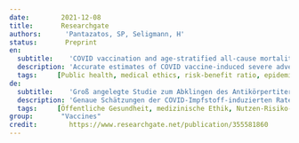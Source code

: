 ```yaml
---
date:        2021-12-08
title:       Researchgate
authors:      'Pantazatos, SP, Seligmann, H'
status:       Preprint
en:
  subtitle:    'COVID vaccination and age-stratified all-cause mortality risk'
  description: 'Accurate estimates of COVID vaccine-induced severe adverse event and death rates are critical for risk-benefit ratio analyses of vaccination and boosters against SARS-CoV-2 coronavirus in different age groups. However, existing surveillance studies are not designed to reliably estimate life-threatening event or vaccine-induced fatality rates (VFR). Here, regional variation in vaccination rates was used to predict all-cause mortality and non-COVID deaths in subsequent time periods using two independent, publicly available datasets from the US and Europe (monthand week-level resolutions, respectively). Vaccination correlated negatively with mortality 6-20 weeks post-injection, while vaccination predicted all-cause mortality 0-5 weeks post-injection in almost all age groups and with an age-related temporal pattern consistent with the US vaccine rollout. Results from fitted regression slopes (p<0.05 FDR corrected) suggest a US national average VFR of 0.04% and higher VFR with age (VFR=0.004% in ages 0-17 increasing to 0.06% in ages >75 years), and 146K to 187K vaccine-associated US deaths between February and August, 2021. Notably, adult vaccination increased ulterior mortality of unvaccinated young (<18, US; <15, Europe). Comparing our estimate with the CDC-reported VFR (0.002%) suggests VAERS deaths are underreported by a factor of 20, consistent with known VAERS underascertainment bias. Comparing our age-stratified VFRs with published age-stratified coronavirus infection fatality rates (IFR) suggests the risks of COVID vaccines and boosters outweigh the benefits in children, young adults, and older adults with low occupational risk or previous coronavirus exposure. Our findings raise important questions about current COVID mass vaccination strategies and warrant further investigation and review.'
  tags:     [Public health, medical ethics, risk-benefit ratio, epidemiology, COVID-19, SARS-CoV-2, vaccine adverse events]
de: 
  subtitle:    'Groß angelegte Studie zum Abklingen des Antikörpertiters nach BNT162b2 mRNA-Impfstoff oder SARS-CoV-2-Infektion'
  description: 'Genaue Schätzungen der COVID-Impfstoff-induzierten Raten schwerer unerwünschter Ereignisse und Todesfälle sind entscheidend für Risiko-Nutzen-Analysen von Impfungen und Auffrischungen gegen das SARS-CoV-2-Coronavirus in verschiedenen Altersgruppen. Die bestehenden Überwachungsstudien sind jedoch nicht darauf ausgelegt, die lebensbedrohliche Ereignisse oder impfbedingte Todesfälle (VFR) zu schätzen. Hier wurde die regionale Variation der Impfquoten zur Vorhersage der Gesamtmortalität und der nicht-COVID-bedingten Todesfälle in nachfolgenden Dabei wurden zwei unabhängige, öffentlich zugängliche Datensätze aus den USA und Europa verwendet (Auflösung auf Monats- bzw. Wochenebene). Die Impfung korrelierte negativ mit der Sterblichkeit 6-20 Wochen nach der Injektion, während die Impfung die Gesamtmortalität 0-5 Wochen nach der Injektion in fast allen Altersgruppen und mit einem altersabhängigen zeitlichen Muster, das mit der Einführung des Impfstoffs in den USA Einführung übereinstimmt. Die Ergebnisse der angepassten Regressionskurven (p<0,05 FDR-korrigiert) deuten auf eine nationale US durchschnittliche VFR von 0,04 % und eine höhere VFR mit zunehmendem Alter (VFR=0,004 % im Alter von 0-17 Jahren, ansteigend auf 0,06 % im Alter von >75 Jahren) und 146K bis 187K impfstoffbedingte Todesfälle in den USA zwischen Februar und August 2021. Bemerkenswert ist, dass die Impfung von Erwachsenen die Sterblichkeit von ungeimpften Jugendlichen (<18, USA; <15, Europa). Der Vergleich unserer Schätzung mit der von der CDC gemeldeten VFR (0,002 %) lässt vermuten Die VAERS-Todesfälle werden um den Faktor 20 zu niedrig angegeben, was mit der bekannten Untererfassung durch VAERS übereinstimmt. Der Vergleich unserer altersgeschichteten VFR mit veröffentlichten altersgeschichteten Coronavirus Coronavirus-Infektionssterblichkeitsraten (IFR) legt nahe, dass die Risiken von COVID-Impfstoffen und Auffrischungsimpfungen den den Nutzen bei Kindern, jungen Erwachsenen und älteren Erwachsenen mit geringem beruflichen Risiko oder Coronavirus-Exposition. Unsere Ergebnisse werfen wichtige Fragen zu den derzeitigen COVID-Massenimpfstrategien auf Impfstrategien auf und rechtfertigen eine weitere Untersuchung und Überprüfung.'
  tags:     [Öffentliche Gesundheit, medizinische Ethik, Nutzen-Risiko-Verhältnis, Epidemiologie, COVID-19, SARS-CoV-2, Impfstoff-Nebenwirkungen]
group:       "Vaccines"
credit:        https://www.researchgate.net/publication/355581860
---
```

